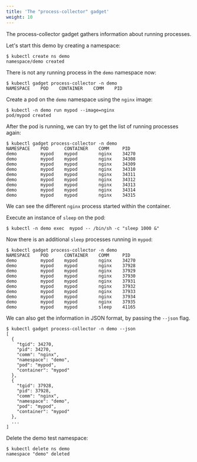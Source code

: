 ```yaml
---
title: 'The "process-collector" gadget'
weight: 10
---
```


The process-collector gadget gathers information about running processes.

Let's start this demo by creating a namespace:

```
$ kubectl create ns demo
namespace/demo created
```

There is not any running process in the `demo` namespace now:

```
$ kubectl gadget process-collector -n demo
NAMESPACE    POD    CONTAINER    COMM    PID
```

Create a pod on the `demo` namespace using the `nginx` image:

```
$ kubectl -n demo run mypod --image=nginx
pod/mypod created
```

After the pod is running, we can try to get the list of running processes again:

```
$ kubectl gadget process-collector -n demo
NAMESPACE    POD      CONTAINER    COMM     PID
demo         mypod    mypod        nginx    34270
demo         mypod    mypod        nginx    34308
demo         mypod    mypod        nginx    34309
demo         mypod    mypod        nginx    34310
demo         mypod    mypod        nginx    34311
demo         mypod    mypod        nginx    34312
demo         mypod    mypod        nginx    34313
demo         mypod    mypod        nginx    34314
demo         mypod    mypod        nginx    34315
```

We can see the different `nginx` process started within the container.

Execute an instance of `sleep` on the pod:

```
$ kubectl -n demo exec  mypod -- /bin/sh -c "sleep 1000 &"
```

Now there is an additional `sleep` processes running in `mypod`:

```
$ kubectl gadget process-collector -n demo
NAMESPACE    POD      CONTAINER    COMM     PID
demo         mypod    mypod        nginx    34270
demo         mypod    mypod        nginx    37928
demo         mypod    mypod        nginx    37929
demo         mypod    mypod        nginx    37930
demo         mypod    mypod        nginx    37931
demo         mypod    mypod        nginx    37932
demo         mypod    mypod        nginx    37933
demo         mypod    mypod        nginx    37934
demo         mypod    mypod        nginx    37935
demo         mypod    mypod        sleep    41165
```

We can also get the information in JSON format, by passing the `--json` flag.

```
$ kubectl gadget process-collector -n demo --json
[
  {
    "tgid": 34270,
    "pid": 34270,
    "comm": "nginx",
    "namespace": "demo",
    "pod": "mypod",
    "container": "mypod"
  },
  {
    "tgid": 37928,
    "pid": 37928,
    "comm": "nginx",
    "namespace": "demo",
    "pod": "mypod",
    "container": "mypod"
  },
  ...
]

```

Delete the demo test namespace:

```
$ kubectl delete ns demo
namespace "demo" deleted
```
